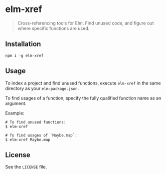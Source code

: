 # elm-xref

> Cross-referencing tools for Elm. Find unused code, and figure out where
> specific functions are used.

## Installation

```shell
npm i -g elm-xref
```

## Usage

To index a project and find unused functions, execute `elm-xref` in the same
directory as your `elm-package.json`.

To find usages of a function, specify the fully qualified function name as an
argument.

Example:

```shell
# To find unused functions:
$ elm-xref

# To find usages of `Maybe.map`:
$ elm-xref Maybe.map
```

## License

See the `LICENSE` file.
